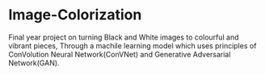 # Image-Colorization
Final year project on turning Black and White images to colourful and vibrant pieces, Through a machile learning model which uses principles of ConVolution Neural Network(ConVNet) and Generative Adversarial Network(GAN).
